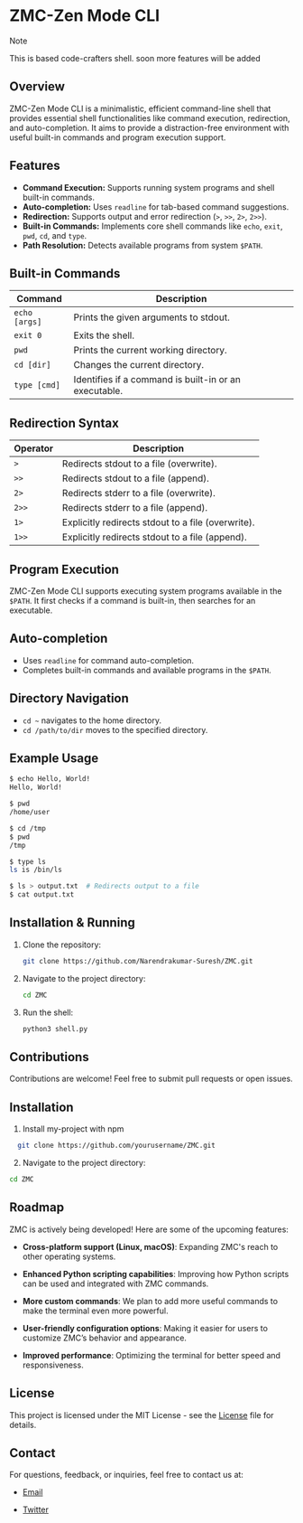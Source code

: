 # ZMC-Zen Mode CLI
> [!NOTE]  
> This is based code-crafters shell. soon more features will be added

## Overview

ZMC-Zen Mode CLI is a minimalistic, efficient command-line shell that provides essential shell functionalities like command execution, redirection, and auto-completion. It aims to provide a distraction-free environment with useful built-in commands and program execution support.

## Features

- **Command Execution:** Supports running system programs and shell built-in commands.
- **Auto-completion:** Uses `readline` for tab-based command suggestions.
- **Redirection:** Supports output and error redirection (`>`, `>>`, `2>`, `2>>`).
- **Built-in Commands:** Implements core shell commands like `echo`, `exit`, `pwd`, `cd`, and `type`.
- **Path Resolution:** Detects available programs from system `$PATH`.

## Built-in Commands

| Command | Description |
|---------|-------------|
| `echo [args]` | Prints the given arguments to stdout. |
| `exit 0` | Exits the shell. |
| `pwd` | Prints the current working directory. |
| `cd [dir]` | Changes the current directory. |
| `type [cmd]` | Identifies if a command is built-in or an executable. |

## Redirection Syntax

| Operator | Description |
|----------|-------------|
| `>` | Redirects stdout to a file (overwrite). |
| `>>` | Redirects stdout to a file (append). |
| `2>` | Redirects stderr to a file (overwrite). |
| `2>>` | Redirects stderr to a file (append). |
| `1>` | Explicitly redirects stdout to a file (overwrite). |
| `1>>` | Explicitly redirects stdout to a file (append). |

## Program Execution

ZMC-Zen Mode CLI supports executing system programs available in the `$PATH`. It first checks if a command is built-in, then searches for an executable.

## Auto-completion

- Uses `readline` for command auto-completion.
- Completes built-in commands and available programs in the `$PATH`.

## Directory Navigation

- `cd ~` navigates to the home directory.
- `cd /path/to/dir` moves to the specified directory.

## Example Usage

```sh
$ echo Hello, World!
Hello, World!

$ pwd
/home/user

$ cd /tmp
$ pwd
/tmp

$ type ls
ls is /bin/ls

$ ls > output.txt  # Redirects output to a file
$ cat output.txt
```

## Installation & Running

1. Clone the repository:

   ```sh
   git clone https://github.com/Narendrakumar-Suresh/ZMC.git
   ```

1. Navigate to the project directory:

   ```sh
   cd ZMC
   ```

2. Run the shell:

   ```sh
   python3 shell.py
   ```

## Contributions

Contributions are welcome! Feel free to submit pull requests or open issues.

## Installation

1. Install my-project with npm

```bash
  git clone https://github.com/yourusername/ZMC.git
```

2. Navigate to the project directory:

```bash
cd ZMC
```

## Roadmap

ZMC is actively being developed! Here are some of the upcoming features:

- **Cross-platform support (Linux, macOS)**: Expanding ZMC's reach to other operating systems.

- **Enhanced Python scripting capabilities**: Improving how Python scripts can be used and integrated with ZMC commands.

- **More custom commands**: We plan to add more useful commands to make the terminal even more powerful.

- **User-friendly configuration options**: Making it easier for users to customize ZMC’s behavior and appearance.

- **Improved performance**: Optimizing the terminal for better speed and responsiveness.

## License

This project is licensed under the MIT License - see the [License](https://github.com/Narendrakumar-Suresh/ZMC?tab=MIT-1-ov-file) file for details.

## Contact

For questions, feedback, or inquiries, feel free to contact us at:

- [Email](narendrkumarsuresh@gmail.com)

- [Twitter](https://x.com/joe_kraper_)
